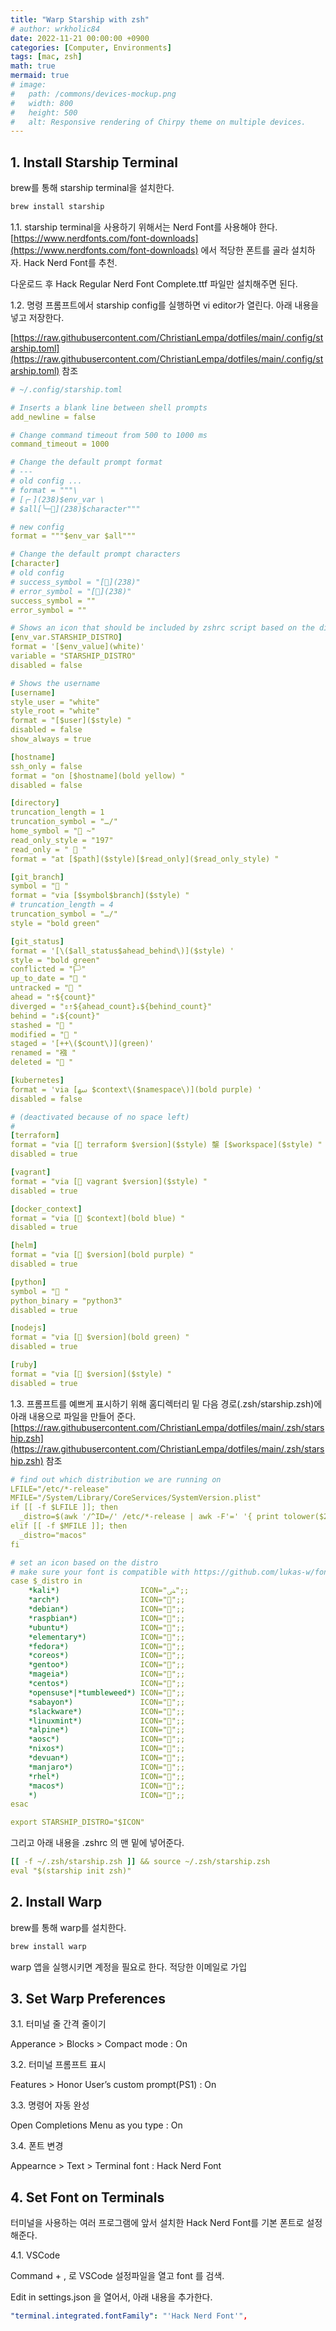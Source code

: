 ```yaml
---
title: "Warp Starship with zsh"
# author: wrkholic84
date: 2022-11-21 00:00:00 +0900
categories: [Computer, Environments]
tags: [mac, zsh]
math: true
mermaid: true
# image:
#   path: /commons/devices-mockup.png
#   width: 800
#   height: 500
#   alt: Responsive rendering of Chirpy theme on multiple devices.
---
```

## 1. Install Starship Terminal

brew를 통해 starship terminal을 설치한다.

```bash
brew install starship
```

1.1. starship terminal을 사용하기 위해서는 Nerd Font를 사용해야 한다. [https://www.nerdfonts.com/font-downloads](https://www.nerdfonts.com/font-downloads) 에서 적당한 폰트를 골라 설치하자. Hack Nerd Font를 추천.

다운로드 후 Hack Regular Nerd Font Complete.ttf 파일만 설치해주면 된다.

1.2. 명령 프롬프트에서 starship config를 실행하면 vi editor가 열린다. 아래 내용을 넣고 저장한다.

[https://raw.githubusercontent.com/ChristianLempa/dotfiles/main/.config/starship.toml](https://raw.githubusercontent.com/ChristianLempa/dotfiles/main/.config/starship.toml) 참조

```yaml
# ~/.config/starship.toml

# Inserts a blank line between shell prompts
add_newline = false

# Change command timeout from 500 to 1000 ms
command_timeout = 1000

# Change the default prompt format
# ---
# old config ...
# format = """\
# [╭╴](238)$env_var \
# $all[╰─](238)$character"""

# new config
format = """$env_var $all"""

# Change the default prompt characters
[character]
# old config
# success_symbol = "[](238)"
# error_symbol = "[](238)"
success_symbol = ""
error_symbol = ""

# Shows an icon that should be included by zshrc script based on the distribution or os
[env_var.STARSHIP_DISTRO]
format = '[$env_value](white)'
variable = "STARSHIP_DISTRO"
disabled = false

# Shows the username
[username]
style_user = "white"
style_root = "white"
format = "[$user]($style) "
disabled = false
show_always = true

[hostname]
ssh_only = false
format = "on [$hostname](bold yellow) "
disabled = false

[directory]
truncation_length = 1
truncation_symbol = "…/"
home_symbol = " ~"
read_only_style = "197"
read_only = "  "
format = "at [$path]($style)[$read_only]($read_only_style) "

[git_branch]
symbol = " "
format = "via [$symbol$branch]($style) "
# truncation_length = 4
truncation_symbol = "…/"
style = "bold green"

[git_status]
format = '[\($all_status$ahead_behind\)]($style) '
style = "bold green"
conflicted = "🏳"
up_to_date = " "
untracked = " "
ahead = "⇡${count}"
diverged = "⇕⇡${ahead_count}⇣${behind_count}"
behind = "⇣${count}"
stashed = " "
modified = " "
staged = '[++\($count\)](green)'
renamed = "襁 "
deleted = " "

[kubernetes]
format = 'via [ﴱ $context\($namespace\)](bold purple) '
disabled = false

# (deactivated because of no space left)
# 
[terraform]
format = "via [ terraform $version]($style) 壟 [$workspace]($style) "
disabled = true

[vagrant]
format = "via [ vagrant $version]($style) "
disabled = true

[docker_context]
format = "via [ $context](bold blue) "
disabled = true

[helm]
format = "via [ $version](bold purple) "
disabled = true

[python]
symbol = " "
python_binary = "python3"
disabled = true

[nodejs]
format = "via [ $version](bold green) "
disabled = true

[ruby]
format = "via [ $version]($style) "
disabled = true
```

1.3. 프롬프트를 예쁘게 표시하기 위해 홈디렉터리 밑 다음 경로(.zsh/starship.zsh)에 아래 내용으로 파일을 만들어 준다. [https://raw.githubusercontent.com/ChristianLempa/dotfiles/main/.zsh/starship.zsh](https://raw.githubusercontent.com/ChristianLempa/dotfiles/main/.zsh/starship.zsh) 참조

```yaml
# find out which distribution we are running on
LFILE="/etc/*-release"
MFILE="/System/Library/CoreServices/SystemVersion.plist"
if [[ -f $LFILE ]]; then
  _distro=$(awk '/^ID=/' /etc/*-release | awk -F'=' '{ print tolower($2) }')
elif [[ -f $MFILE ]]; then
  _distro="macos"
fi

# set an icon based on the distro
# make sure your font is compatible with https://github.com/lukas-w/font-logos
case $_distro in
    *kali*)                  ICON="ﴣ";;
    *arch*)                  ICON="";;
    *debian*)                ICON="";;
    *raspbian*)              ICON="";;
    *ubuntu*)                ICON="";;
    *elementary*)            ICON="";;
    *fedora*)                ICON="";;
    *coreos*)                ICON="";;
    *gentoo*)                ICON="";;
    *mageia*)                ICON="";;
    *centos*)                ICON="";;
    *opensuse*|*tumbleweed*) ICON="";;
    *sabayon*)               ICON="";;
    *slackware*)             ICON="";;
    *linuxmint*)             ICON="";;
    *alpine*)                ICON="";;
    *aosc*)                  ICON="";;
    *nixos*)                 ICON="";;
    *devuan*)                ICON="";;
    *manjaro*)               ICON="";;
    *rhel*)                  ICON="";;
    *macos*)                 ICON="";;
    *)                       ICON="";;
esac

export STARSHIP_DISTRO="$ICON"
```

그리고 아래 내용을 .zshrc 의 맨 밑에 넣어준다.

```yaml
[[ -f ~/.zsh/starship.zsh ]] && source ~/.zsh/starship.zsh
eval "$(starship init zsh)"
```

## 2. Install Warp

brew를 통해 warp를 설치한다.

```bash
brew install warp
```

warp 앱을 실행시키면 계정을 필요로 한다. 적당한 이메일로 가입

## 3. Set Warp Preferences

3.1. 터미널 줄 간격 줄이기

Apperance > Blocks > Compact mode : On

3.2. 터미널 프롬프트 표시

Features > Honor User’s custom prompt(PS1) : On

3.3. 명령어 자동 완성

Open Completions Menu as you type : On

3.4. 폰트 변경

Appearnce > Text > Terminal font : Hack Nerd Font

## 4. Set Font on Terminals

터미널을 사용하는 여러 프로그램에 앞서 설치한 Hack Nerd Font를 기본 폰트로 설정해준다.

4.1. VSCode

Command + , 로 VSCode 설정파일을 열고 font 를 검색.

Edit in settings.json 을 열어서, 아래 내용을 추가한다.

```yaml
"terminal.integrated.fontFamily": "'Hack Nerd Font'",
```